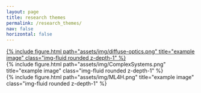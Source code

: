 ```yaml
---
layout: page
title: research themes
permalink: /research_themes/
nav: false
horizontal: false
---
```


<!--
Here you will find more details about the main research themes I work with. 
-->

<div class="row">
    <div class="col-sm mt-3 mt-md-0">
        <a href="/diffuse-optics/">
            {% include figure.html path="assets/img/diffuse-optics.png" title="example image" class="img-fluid rounded z-depth-1" %}
        </a>
    </div>
    <div class="col-sm mt-3 mt-md-0">
        {% include figure.html path="assets/img/ComplexSystems.png" title="example image" class="img-fluid rounded z-depth-1" %}
    </div>
    <div class="col-sm mt-3 mt-md-0">
        {% include figure.html path="assets/img/ML4H.png" title="example image" class="img-fluid rounded z-depth-1" %}
    </div>
</div>


